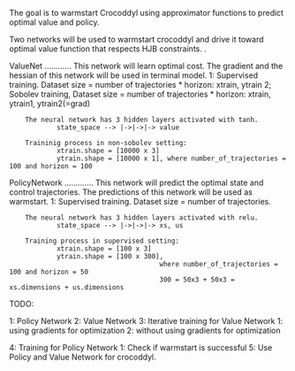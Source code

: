 The goal is to warmstart Crocoddyl using approximator functions to predict optimal value and policy.

Two networks will be used to warmstart crocoddyl and drive it toward optimal value function that respects HJB constraints. . 

ValueNet
............
This network will learn optimal cost. The gradient and the hessian of this network will be used in terminal model.
    1: Supervised training. Dataset size = number of trajectories * horizon: xtrain, ytrain
    2; Sobolev training,    Dataset size = number of trajectories * horizon: xtrain, ytrain1, ytrain2(=grad)
        
        The neural network has 3 hidden layers activated with tanh.
                state_space --> |->|->|-> value

        Traininig process in non-sobolev setting:
                xtrain.shape = [10000 x 3]
                ytrain.shape = [10000 x 1], where number_of_trajectories = 100 and horizon = 100

PolicyNetwork
.............
This network will predict the optimal state and control trajectories. The predictions of this network will be used as warmstart.
    1: Supervised training. Dataset size = number of trajectories.
        
        The neural network has 3 hidden layers activated with relu.
                state_space --> |->|->|-> xs, us

        Training process in supervised setting:
                xtrain.shape = [100 x 3]
                ytrain.shape = [100 x 300], 
                                          where number_of_trajectories = 100 and horizon = 50
                                          300 = 50x3 + 50x3 = xs.dimensions + us.dimensions

TODO:

1: Policy Network
2: Value Network
3: Iterative training for Value Network
    1: using gradients for optimization
    2: without using gradients for optimization

4: Training for Policy Network
    1: Check if warmstart is successful
5: Use Policy and Value Network for crocoddyl.

